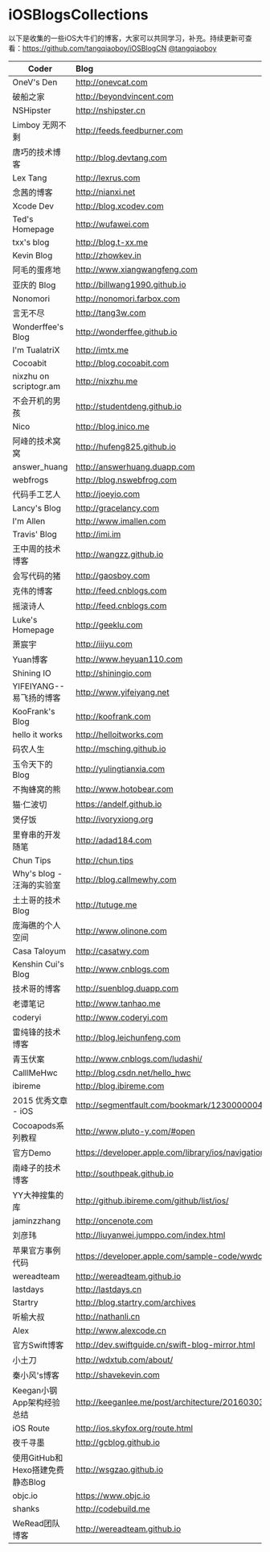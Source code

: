 # iOSBlogsCollections

以下是收集的一些iOS大牛们的博客，大家可以共同学习，补充。持续更新可查看：https://github.com/tangqiaoboy/iOSBlogCN  [@tangqiaoboy](https://github.com/tangqiaoboy)

|	Coder	|	Blog	|
| --------  | :-----  |
|	OneV's Den	|	http://onevcat.com	|
|	破船之家	|	http://beyondvincent.com	|
|	NSHipster	|	http://nshipster.cn	|
|	Limboy 无网不剩	|	http://feeds.feedburner.com	|
|	唐巧的技术博客	|	http://blog.devtang.com	|
|	Lex Tang	|	http://lexrus.com	|
|	念茜的博客	|	http://nianxi.net	|
|	Xcode Dev	|	http://blog.xcodev.com	|
|	Ted's Homepage	|	http://wufawei.com	|
|	txx's blog	|	http://blog.t-xx.me	|
|	Kevin Blog	|	http://zhowkev.in	|
|	阿毛的蛋疼地	|	http://www.xiangwangfeng.com	|
|	亚庆的 Blog	|	http://billwang1990.github.io	|
|	Nonomori	|	http://nonomori.farbox.com	|
|	言无不尽	|	http://tang3w.com	|
|	Wonderffee's Blog	|	http://wonderffee.github.io	|
|	I'm TualatriX	|	http://imtx.me	|
|	Cocoabit	|	http://blog.cocoabit.com	|
|	nixzhu on scriptogr.am	|	http://nixzhu.me	|
|	不会开机的男孩	|	http://studentdeng.github.io	|
|	Nico	|	http://blog.inico.me	|
|	阿峰的技术窝窝	|	http://hufeng825.github.io	|
|	answer_huang	|	http://answerhuang.duapp.com	|
|	webfrogs	|	http://blog.nswebfrog.com	|
|	代码手工艺人	|	http://joeyio.com	|
|	Lancy's Blog	|	http://gracelancy.com	|
|	I'm Allen	|	http://www.imallen.com	|
|	Travis' Blog	|	http://imi.im	|
|	王中周的技术博客	|	http://wangzz.github.io	|
|	会写代码的猪	|	http://gaosboy.com	|
|	克伟的博客	|	http://feed.cnblogs.com	|
|	摇滚诗人	|	http://feed.cnblogs.com	|
|	Luke's Homepage	|	http://geeklu.com	|
|	萧宸宇	|	http://iiiyu.com	|
|	Yuan博客	|	http://www.heyuan110.com	|
|	Shining IO	|	http://shiningio.com	|
|	YIFEIYANG--易飞扬的博客	|	http://www.yifeiyang.net	|
|	KooFrank's Blog	|	http://koofrank.com	|
|	hello it works	|	http://helloitworks.com	|
|	码农人生	|	http://msching.github.io	|
|	玉令天下的Blog	|	http://yulingtianxia.com	|
|	不掏蜂窝的熊	|	http://www.hotobear.com	|
|	猫·仁波切	|	https://andelf.github.io	|
|	煲仔饭	|	http://ivoryxiong.org	|
|	里脊串的开发随笔	|	http://adad184.com	|
|	Chun Tips	|	http://chun.tips	|
|	Why's blog - 汪海的实验室	|	http://blog.callmewhy.com	|
|	土土哥的技术Blog	|	http://tutuge.me	|
|	庞海礁的个人空间	|	http://www.olinone.com	|
|	Casa Taloyum	|	http://casatwy.com	|
|	Kenshin Cui's Blog	|	http://www.cnblogs.com	|
|	技术哥的博客	|	http://suenblog.duapp.com	|
|	老谭笔记	|	http://www.tanhao.me	|
|	coderyi	|	http://www.coderyi.com	|
|	雷纯锋的技术博客	|	http://blog.leichunfeng.com	  |
|    青玉伏案           | http://www.cnblogs.com/ludashi/ |
|    CalllMeHwc         | http://blog.csdn.net/hello_hwc |
|    ibireme    |       http://blog.ibireme.com     |
|    2015 优秀文章 - iOS|http://segmentfault.com/bookmark/1230000004250380|
| Cocoapods系列教程|http://www.pluto-y.com/#open |
| 官方Demo |https://developer.apple.com/library/ios/navigation/#section=Resource%20Types&topic=Sample%20Code |
|南峰子的技术博客| http://southpeak.github.io |
|YY大神搜集的库|http://github.ibireme.com/github/list/ios/ |
|jaminzzhang     |    http://oncenote.com|
|刘彦玮     |     http://liuyanwei.jumppo.com/index.html|
|苹果官方事例代码|https://developer.apple.com/sample-code/wwdc/2015/|
|wereadteam|http://wereadteam.github.io|
|lastdays    |   http://lastdays.cn|
|Startry  |http://blog.startry.com/archives|
|听榆大叔|http://nathanli.cn|
|Alex|http://www.alexcode.cn|
|官方Swift博客|http://dev.swiftguide.cn/swift-blog-mirror.html|
|小土刀| http://wdxtub.com/about/|
|秦小风's博客|http://shavekevin.com|
|Keegan小钢App架构经验总结|http://keeganlee.me/post/architecture/20160303|
|iOS Route|http://ios.skyfox.org/route.html|
|夜千寻墨|http://gcblog.github.io|
|使用GitHub和Hexo搭建免费静态Blog|http://wsgzao.github.io|
| objc.io|https://www.objc.io|
|shanks|http://codebuild.me|
|WeRead团队博客|http://wereadteam.github.io|
